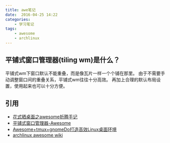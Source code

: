 ```yaml
---
title: awe笔记
date:  2016-04-25 14:22
categories:
    - 学习笔记
tags:
    - awesome
    - archlinux
---
```


## 平铺式窗口管理器(tiling wm)是什么？

平铺式wm下窗口默认不能重叠，而是像瓦片一样一个个铺在那里。 由于不需要手动调整窗口间的重叠关系，平铺式wm往往十分高效。 再加上合理的默认布局设置，使用起来也可以十分方便。

## 引用
 
 - [花式晒桌面之awesome折腾手记](http://tieba.baidu.com/p/3311663190)
 - [平铺式窗口管理器-Awesome](http://www.hahack.com/tools/awesome/)
 - [Awesome+tmux+gnomeDo打造高效Linux桌面环境](https://www.linuxzen.com/awesometmuxgnomedoda-zao-gao-xiao-linuxzhuo-mian-huan-jing.html)
 - [archlinux awesome wiki](https://wiki.archlinux.org/index.php/Awesome_(简体中文))
     
